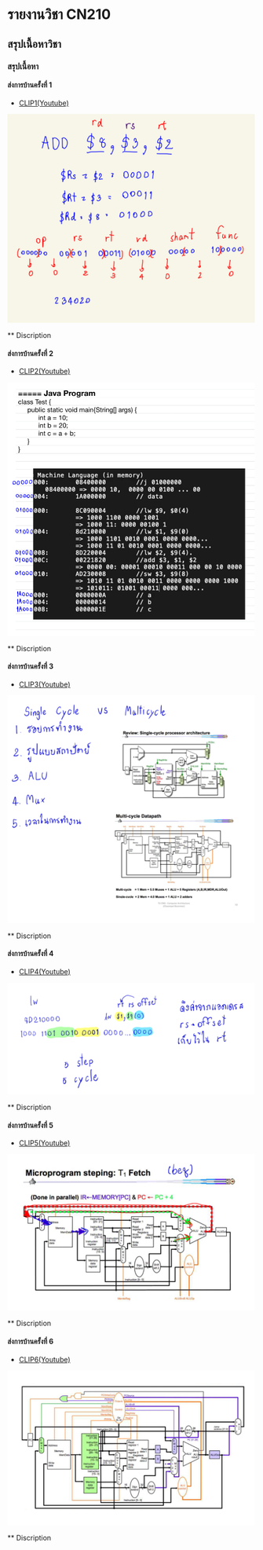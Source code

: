# รายงานวิชา CN210

## สรุปเนื้อหาวิชา

### สรุปเนื้อหา

#### ส่งการบ้านครั้งที่ 1

  * [CLIP1(Youtube)](https://youtu.be/qxfaD4DFBt8)
  
  ![img](https://github.com/GongNattapong/CN210/blob/master/Clip1.png)
  
  ** Discription
  
#### ส่งการบ้านครั้งที่ 2

  * [CLIP2(Youtube)](https://youtu.be/QzaD13TMT6o)
  
  ![](https://github.com/GongNattapong/CN210/blob/master/Clip2.png)
  
  ** Discription
  
#### ส่งการบ้านครั้งที่ 3

  * [CLIP3(Youtube)](https://youtu.be/hyol9zuLm_Q)
  
  ![](https://github.com/GongNattapong/CN210/blob/master/Clip3.png)
  
  ** Discription
  
#### ส่งการบ้านครั้งที่ 4

  * [CLIP4(Youtube)](https://youtu.be/hsoW6MwFPeI)
  
  ![](https://github.com/GongNattapong/CN210/blob/master/Clip4.png)
  
  ** Discription
  
#### ส่งการบ้านครั้งที่ 5

  * [CLIP5(Youtube)](https://youtu.be/LtYXk1vCkGU)
  
  ![](https://github.com/GongNattapong/CN210/blob/master/Clip5.png)
  
  ** Discription
  
#### ส่งการบ้านครั้งที่ 6

  * [CLIP6(Youtube)](https://youtu.be/pyeTy94TIKw)
  
  ![](https://github.com/GongNattapong/CN210/blob/master/Clip6.png)
  
  ** Discription
